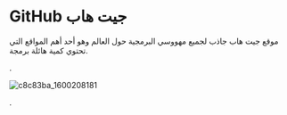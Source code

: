 # GitHub جيت هاب


موقع جيت هاب  جاذب لجميع مهووسي البرمجية حول العالم
وهو أحد أهم المواقع التي تحتوي كمية هائلة برمجة.


.

![c8c83ba_1600208181](https://user-images.githubusercontent.com/55116927/187592886-708d8679-62cd-43bf-bb75-e2d5022d8adc.jpg)

.
